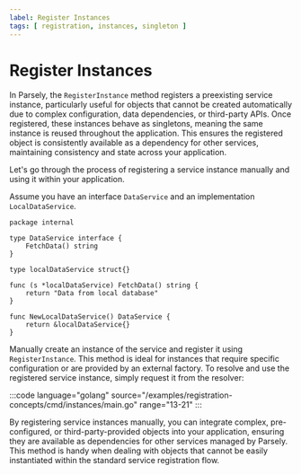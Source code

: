 ```yaml
---
label: Register Instances
tags: [ registration, instances, singleton ]
---
```

# Register Instances

In Parsely, the `RegisterInstance` method registers a preexisting service instance, particularly useful for objects that cannot be created automatically due to complex configuration, data dependencies, or third-party APIs. Once registered, these instances behave as singletons, meaning the same instance is reused throughout the application. This ensures the registered object is consistently available as a dependency for other services, maintaining consistency and state across your application.

Let's go through the process of registering a service instance manually and using it within your application. 

Assume you have an interface `DataService` and an implementation `LocalDataService`.

```golang
package internal

type DataService interface {
	FetchData() string
}

type localDataService struct{}

func (s *localDataService) FetchData() string {
	return "Data from local database"
}

func NewLocalDataService() DataService {
	return &localDataService{}
}
````

Manually create an instance of the service and register it using `RegisterInstance`. This method is ideal for instances that require specific configuration or are provided by an external factory. To resolve and use the registered service instance, simply request it from the resolver:

:::code language="golang" source="/examples/registration-concepts/cmd/instances/main.go" range="13-21" :::

By registering service instances manually, you can integrate complex, pre-configured, or third-party-provided objects into your application, ensuring they are available as dependencies for other services managed by Parsely. This method is handy when dealing with objects that cannot be easily instantiated within the standard service registration flow.